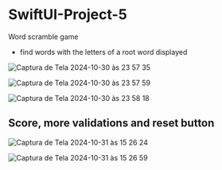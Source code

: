 # SwiftUI-Project-5
Word scramble game
- find words with the letters of a root word displayed

![Captura de Tela 2024-10-30 às 23 57 35](https://github.com/user-attachments/assets/edc35604-3401-4467-8447-23e205624d1b)

![Captura de Tela 2024-10-30 às 23 57 59](https://github.com/user-attachments/assets/b0e20f9d-e4c7-440d-a2a8-a82d38eb1cc4)

![Captura de Tela 2024-10-30 às 23 58 18](https://github.com/user-attachments/assets/38e7293f-6444-4e26-90c6-bb0071c65282)


## Score, more validations and reset button

![Captura de Tela 2024-10-31 às 15 26 24](https://github.com/user-attachments/assets/9cd17c0a-f8d0-4eaf-9569-3392105ad515)

![Captura de Tela 2024-10-31 às 15 26 59](https://github.com/user-attachments/assets/97c54bf5-2c46-4962-87f0-9abee6bc8344)
